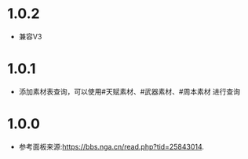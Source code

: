 # 1.0.2
* 兼容V3

# 1.0.1
* 添加素材表查询，可以使用#天赋素材、#武器素材、#周本素材 进行查询

# 1.0.0
* 参考面板来源:https://bbs.nga.cn/read.php?tid=25843014.